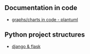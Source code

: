 ## Documentation in code

* [graphs/charts in code - plantuml](http://plantuml.com/es/)


## Python project structures
* [django & flask](https://realpython.com/python-application-layouts/)



